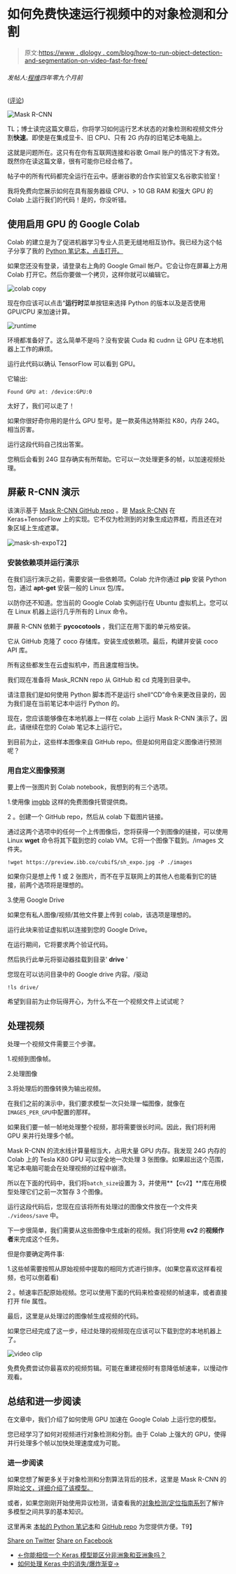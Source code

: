 # 如何免费快速运行视频中的对象检测和分割

> 原文:[https://www . dlology . com/blog/how-to-run-object-detection-and-segmentation-on-video-fast-for-free/](https://www.dlology.com/blog/how-to-run-object-detection-and-segmentation-on-video-fast-for-free/)

###### 发帖人:[程维](/blog/author/Chengwei/)四年零九个月前

([评论](/blog/how-to-run-object-detection-and-segmentation-on-video-fast-for-free/#disqus_thread))

![Mask R-CNN](../Images/f859a1333186ff4cd6306a58178b98fd.png)

TL；博士读完这篇文章后，你将学习如何运行艺术状态的对象检测和视频文件分割**快速**。即使是在集成显卡、旧 CPU、只有 2G 内存的旧笔记本电脑上。

这就是问题所在。这只有在你有互联网连接和谷歌 Gmail 账户的情况下才有效。既然你在读这篇文章，很有可能你已经合格了。

帖子中的所有代码都完全运行在云中。感谢谷歌的<g class="gr_ gr_164 gr-alert gr_spell gr_inline_cards gr_run_anim ContextualSpelling ins-del multiReplace" id="164" data-gr-id="164">合作实验室</g>又名谷歌实验室！

我将免费向您展示如何在具有服务器级 CPU、> 10 GB RAM 和强大 GPU 的 Colab 上运行我们的代码！是的，你没听错。

## 使用启用 GPU 的 Google Colab

Colab 的建立是为了促进机器学习专业人员更无缝地相互协作。我已经为这个帖子分享了我的 [Python 笔记本，点击打开。](https://drive.google.com/file/d/11yXcMidH2rmnvy5GxFAr0M_0mABr1M_-/view?usp=sharing)

如果您还没有登录，请登录右上角的 Google Gmail 帐户。它会让你在屏幕上方用 Colab 打开它。然后你要做一个拷贝，这样你就可以编辑它。

![colab copy](../Images/01b35da6f392e1dbafe2b05726883447.png)

现在你应该可以点击“**运行时**菜单按钮来选择 Python 的版本以及是否使用 GPU/CPU 来加速计算。

![runtime](../Images/b53ef5f1a20373bb1bab4b4b043cc0a0.png)

环境都准备好了。这么简单不是吗？没有安装 Cuda 和 <g class="gr_ gr_156 gr-alert gr_spell gr_inline_cards gr_run_anim ContextualSpelling ins-del multiReplace" id="156" data-gr-id="156">cudnn</g> 让 GPU 在本地机器上工作的麻烦。

运行此代码以确认 TensorFlow 可以看到 GPU。

它输出:

```
Found GPU at: /device:GPU:0
```

太好了，我们可以走了！

如果你很好奇你用的是什么 GPU 型号。是一款英伟达特斯拉 K80，内存 24G。相当厉害。

运行这段代码自己找出答案。

您稍后会看到 24G 显存确实有所帮助。它可以一次处理更多的帧，以加速视频处理。

## 屏蔽 R-CNN 演示

该演示基于 [Mask R-CNN GitHub repo](https://github.com/matterport/Mask_RCNN/) 。是 [Mask R-CNN](https://arxiv.org/abs/1703.06870) 在 Keras+TensorFlow 上的实现。它不仅为检测到的对象生成边界框，而且还在对象区域上生成遮罩。

![mask-sh-expo](../Images/90c6aad46f975643dfce016a11249012.png)T2】

### 安装依赖项并运行演示

在我们运行演示之前，需要安装一些依赖项。Colab 允许你通过 **pip** 安装 Python 包，通过 **apt-get** 安装一般的 Linux 包/库。

以防你还不知道。您当前的 Google Colab 实例运行在 Ubuntu 虚拟机上。您可以在 Linux 机器上运行几乎所有的 Linux 命令。

屏蔽 R-CNN 依赖于 **<g class="gr_ gr_155 gr-alert gr_spell gr_inline_cards gr_run_anim ContextualSpelling" id="155" data-gr-id="155">pycocotools</g>** ，我们正在用下面的单元格安装。

它从 GitHub 克隆了 coco 存储库。安装生成依赖项。最后，构建并安装 <g class="gr_ gr_154 gr-alert gr_spell gr_inline_cards gr_run_anim ContextualSpelling ins-del" id="154" data-gr-id="154">coco</g> API 库。

所有这些都发生在云虚拟机中，而且速度相当快。

我们现在准备将 Mask_RCNN repo 从 GitHub 和 cd 克隆到目录中。

请注意我们是如何使用 Python 脚本而不是运行 shell“CD”命令来更改目录的，因为我们是在<g class="gr_ gr_166 gr-alert gr_gramm gr_inline_cards gr_run_anim Grammar only-ins replaceWithoutSep" id="166" data-gr-id="166">当前</g>笔记本中运行 Python 的。

现在，您应该能够像在本地机器上一样在 colab 上运行 Mask R-CNN 演示了。因此，请继续在您的 Colab 笔记本上运行它。

到目前为止，这些样本图像来自 GitHub repo。但是如何用自定义图像进行预测呢？

### [](#predict-with-custom-images)用自定义图像预测

要上传一张图片到 Colab notebook，我想到的有三个选项。

1.使用像 [<g class="gr_ gr_162 gr-alert gr_spell gr_inline_cards gr_run_anim ContextualSpelling ins-del multiReplace" id="162" data-gr-id="162">imgbb</g>](https://imgbb.com/) 这样的免费图像托管提供商。

2 <g class="gr_ gr_186 gr-alert gr_gramm gr_inline_cards gr_run_anim Style replaceWithoutSep" id="186" data-gr-id="186">。创建一个 GitHub repo，然后从 colab 下载图片链接。</g>

通过这两个选项中的任何一个上传图像后，您将获得一个到图像的链接，可以使用 Linux **wget** 命令将其下载到您的 colab VM。它将一个图像下载到。/images 文件夹。

```
!wget https://preview.ibb.co/cubifS/sh_expo.jpg -P ./images
```

如果你只是想上传 1 或 2 张图片，而不在乎互联网上的其他人也能看到它的链接，前两个选项将是理想的。

3.使用 Google Drive

如果您有私人图像/视频/其他文件要上传到 colab，该选项是理想的。

运行此块来验证虚拟机以连接到您的 Google Drive。

在运行期间，它将要求两个验证代码。

然后执行此单元将驱动器挂载到目录' **drive** '

您现在可以访问目录中的 Google drive 内容。/驱动

```
!ls drive/
```

希望到目前为止你玩得开心，为什么不在一个视频文件上试试呢？

## 处理视频

处理一个视频文件需要三个步骤。

1.视频到图像帧。

2.处理图像

3.将处理后的图像转换为输出视频。

在我们之前的演示中，我们要求模型一次只处理一幅图像，就像在<g class="gr_ gr_167 gr-alert gr_gramm gr_inline_cards gr_run_anim Style multiReplace" id="167" data-gr-id="167">`IMAGES_PER_GPU`<g class="gr_ gr_167 gr-alert gr_gramm gr_inline_cards gr_disable_anim_appear Style multiReplace" id="167" data-gr-id="167">中配置的那样。</g></g>

如果我们要一帧一帧地处理整个视频，那将需要很长时间。因此，我们将利用 GPU 来并行处理多个帧。

Mask R-CNN 的流水线计算量相当大，占用大量 GPU 内存。我发现 24G 内存的 Colab 上的 Tesla K80 GPU 可以安全地一次处理 3 张图像。如果超出这个范围，笔记本电脑可能会在处理视频的过程中崩溃。

所以在下面的代码中，我们将<g class="gr_ gr_170 gr-alert gr_gramm gr_inline_cards gr_run_anim Style multiReplace" id="170" data-gr-id="170">`batch_size`<g class="gr_ gr_170 gr-alert gr_gramm gr_inline_cards gr_disable_anim_appear Style multiReplace" id="170" data-gr-id="170"><g class="gr_ gr_153 gr-alert gr_spell gr_inline_cards gr_run_anim ContextualSpelling ins-del" id="153" data-gr-id="153">设置为</g></g> 3，并使用**<g class="gr_ gr_169 gr-alert gr_gramm gr_inline_cards gr_run_anim Grammar only-ins doubleReplace replaceWithoutSep" id="169" data-gr-id="169">【cv2】</g>**库在用模型处理它们之前一次暂存 3 个图像。</g>

运行这段代码后，您现在应该将所有处理过的图像文件放在一个<g class="gr_ gr_165 gr-alert gr_gramm gr_inline_cards gr_run_anim Style multiReplace" id="165" data-gr-id="165">文件夹</g> `./videos/save` <g class="gr_ gr_165 gr-alert gr_gramm gr_inline_cards gr_disable_anim_appear Style multiReplace" id="165" data-gr-id="165">中。</g>

下一步很简单，我们需要从这些图像中生成新的视频。我们将使用 **cv2** 的**视频作者**来完成这个任务。

但是你要确定两件事:

1.这些帧需要按照从原始视频中提取的相同方式进行排序。(如果您喜欢这样看视频，也可以倒着看)

2 <g class="gr_ gr_187 gr-alert gr_gramm gr_inline_cards gr_run_anim Style replaceWithoutSep" id="187" data-gr-id="187">。</g>帧速率匹配原始视频。您可以使用下面的代码来检查视频的帧速率，或者直接打开 file 属性。

最后，这里是从处理过的图像帧生成视频的代码。

如果您已经完成了这一步，经过处理的视频现在应该可以下载到您的本地机器上了。

![video clip](../Images/ac6f6541d425accc55621d952cfe59e5.png)

免费免费尝试你最喜欢的视频剪辑。可能在重建视频时有意降低帧速率，以慢动作观看。

## 总结和进一步阅读

在文章中，我们介绍了如何使用 GPU 加速在 Google Colab 上运行您的模型。

您已经学习了如何对视频进行对象检测和分割。由于 Colab 上强大的 GPU，使得并行处理多个帧以加快处理速度成为可能。

### 进一步阅读

如果您想了解更多关于对象检测和分割算法背后的技术，这里是 Mask R-CNN 的原始[论文，详细介绍了该模型。](https://arxiv.org/pdf/1703.06870.pdf)

或者，如果您刚刚开始使用异议检测，请查看我的[对象检测/定位指南系列](https://www.dlology.com/blog/gentle-guide-on-how-yolo-object-localization-works-with-keras/)了解许多模型之间共享的基本知识。

这里再来  [本帖的 Python 笔记本](https://drive.google.com/file/d/11yXcMidH2rmnvy5GxFAr0M_0mABr1M_-/view?usp=sharing)和 [GitHub repo](https://github.com/Tony607/colab-mask-rcnn) 为您提供方便。T9】

[Share on Twitter](https://twitter.com/intent/tweet?url=https%3A//www.dlology.com/blog/how-to-run-object-detection-and-segmentation-on-video-fast-for-free/&text=How%20to%20run%20Object%20Detection%20and%20Segmentation%20on%20a%20Video%20Fast%20for%20Free) [Share on Facebook](https://www.facebook.com/sharer/sharer.php?u=https://www.dlology.com/blog/how-to-run-object-detection-and-segmentation-on-video-fast-for-free/)

*   [←你能相信一个 Keras 模型能区分非洲象和亚洲象吗？](/blog/can-you-trust-keras-to-tell-african-from-asian-elephant/)
*   [如何处理 Keras 中的消失/爆炸渐变→](/blog/how-to-deal-with-vanishingexploding-gradients-in-keras/)